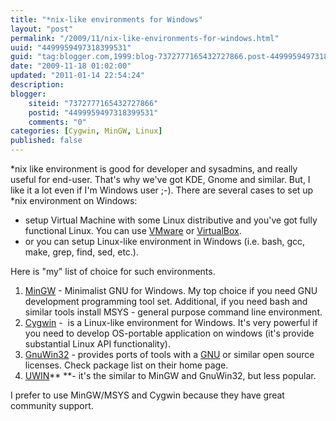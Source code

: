 ```yaml
---
title: "*nix-like environments for Windows"
layout: "post"
permalink: "/2009/11/nix-like-environments-for-windows.html"
uuid: "4499959497318399531"
guid: "tag:blogger.com,1999:blog-7372777165432727866.post-4499959497318399531"
date: "2009-11-18 01:02:00"
updated: "2011-01-14 22:54:24"
description: 
blogger:
    siteid: "7372777165432727866"
    postid: "4499959497318399531"
    comments: "0"
categories: [Cygwin, MinGW, Linux]
published: false
---
```


\*nix like environment is good for developer and sysadmins, and really useful for end-user. That's why we've got KDE, Gnome and similar. But, I like it a lot even if I'm Windows user ;-). There are several cases to set up \*nix environment on Windows:

*   setup Virtual Machine with some Linux distributive and you've got fully functional Linux. You can use [VMware](http://www.vmware.com/) or [VirtualBox](http://www.virtualbox.org/).&nbsp;
*   or you can setup Linux-like environment in Windows (i.e. bash, gcc, make, grep, find, sed, etc.).

Here is "my" list of choice for such environments.

1.  [MinGW](http://www.mingw.org/) - Minimalist GNU for Windows. My top choice if you need GNU development programming tool set. Additional, if you need bash and similar tools install MSYS - general purpose command line environment.
2.  [Cygwin](http://cygwin.com/) -&nbsp; is a Linux-like environment for Windows. It's very powerful if you need to develop OS-portable application on windows (it's provide substantial Linux API functionality).&nbsp;
3.  [GnuWin32](http://gnuwin32.sourceforge.net/) - provides ports of tools with a [GNU](http://www.gnu.org/) or similar open source licenses. Check package list on their home page.
4.  [UWIN](http://www2.research.att.com/sw/tools/uwin/)** **- it's the similar to MinGW and GnuWin32, but less popular.

I prefer to use MinGW/MSYS and Cygwin because they have great community support.